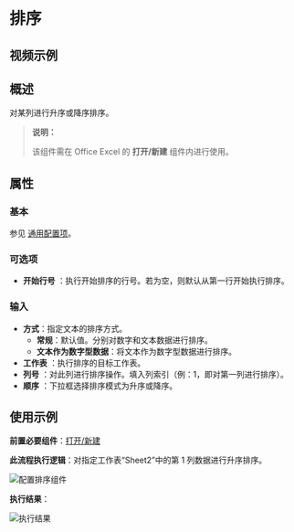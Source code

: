 # 排序

## 视频示例

## 概述

对某列进行升序或降序排序。

> **说明：**
>
> 该组件需在 Office Excel 的 **打开/新建** 组件内进行使用。

## 属性

### 基本

参见 [通用配置项](../Appendix/CommonConfigurationItems.md)。

### 可选项

- **开始行号** ：执行开始排序的行号。若为空，则默认从第一行开始执行排序。

### 输入

- **方式**：指定文本的排序方式。
    - **常规**：默认值。分别对数字和文本数据进行排序。
    - **文本作为数字型数据**：将文本作为数字型数据进行排序。
- **工作表** ：执行排序的目标工作表。
- **列号** ：对此列进行排序操作。填入列索引（例：1，即对第一列进行排序）。
- **顺序** ：下拉框选择排序模式为升序或降序。

## 使用示例

**前置必要组件**：[打开/新建](../OfficeExcel/OpenExcel.md)

**此流程执行逻辑**：对指定工作表“Sheet2”中的第 1 列数据进行升序排序。

![配置排序组件](https://docimages.blob.core.chinacloudapi.cn/images/Activities/Sort2.png)

**执行结果**：

![执行结果](https://docimages.blob.core.chinacloudapi.cn/images/Activities/Sort3.png)
